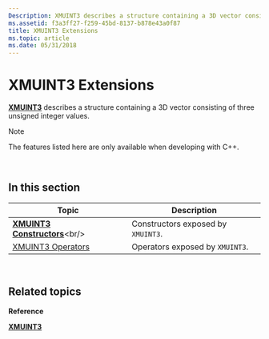 ```yaml
---
Description: XMUINT3 describes a structure containing a 3D vector consisting of three unsigned integer values.
ms.assetid: f3a3ff27-f259-45bd-8137-b878e43a0f87
title: XMUINT3 Extensions
ms.topic: article
ms.date: 05/31/2018
---
```


# XMUINT3 Extensions

[**XMUINT3**](https://msdn.microsoft.com/en-us/library/Hh404750(v=VS.85).aspx) describes a structure containing a 3D vector consisting of three unsigned integer values.

> [!Note]  
> The features listed here are only available when developing with C++.

 

## In this section



| Topic                                                     | Description                                   |
|-----------------------------------------------------------|-----------------------------------------------|
| [**XMUINT3 Constructors**](https://msdn.microsoft.com/en-us/library/Hh449560(v=VS.85).aspx)<br/>   | Constructors exposed by `XMUINT3`.<br/> |
| [XMUINT3 Operators](ovw-xmuint3-operators.md)<br/> | Operators exposed by `XMUINT3`.<br/>    |



 

## Related topics

<dl> <dt>

**Reference**
</dt> <dt>

[**XMUINT3**](https://msdn.microsoft.com/en-us/library/Hh404750(v=VS.85).aspx)
</dt> </dl>

 

 




